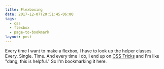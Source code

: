 ```yaml
---
title: Flexboxing
date: 2017-12-07T20:51:45-06:00
tags:
  - css
  - flexbox
  - page-to-bookmark
layout: post
---
```


Every time I want to make a flexbox, I have to look up the helper classes. Every. Single. Time. And every time I do, I end up on [CSS Tricks](https://css-tricks.com/snippets/css/a-guide-to-flexbox/) and I'm like "dang, this is helpful." So I'm bookmarking it here.
